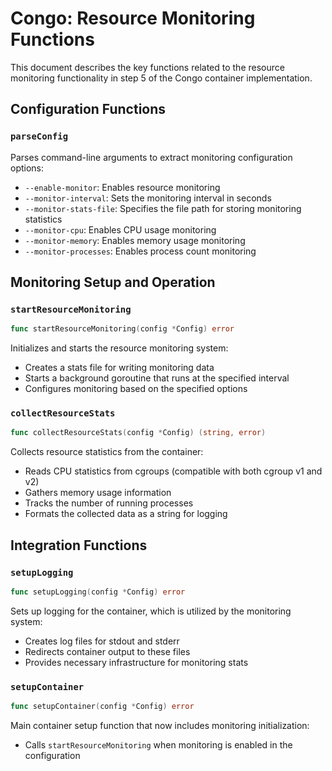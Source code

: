# Congo: Resource Monitoring Functions

This document describes the key functions related to the resource monitoring functionality in step 5 of the Congo container implementation.

## Configuration Functions

### `parseConfig`

Parses command-line arguments to extract monitoring configuration options:

- `--enable-monitor`: Enables resource monitoring
- `--monitor-interval`: Sets the monitoring interval in seconds
- `--monitor-stats-file`: Specifies the file path for storing monitoring statistics
- `--monitor-cpu`: Enables CPU usage monitoring
- `--monitor-memory`: Enables memory usage monitoring
- `--monitor-processes`: Enables process count monitoring

## Monitoring Setup and Operation

### `startResourceMonitoring`

```go
func startResourceMonitoring(config *Config) error
```

Initializes and starts the resource monitoring system:
- Creates a stats file for writing monitoring data
- Starts a background goroutine that runs at the specified interval
- Configures monitoring based on the specified options

### `collectResourceStats`

```go
func collectResourceStats(config *Config) (string, error)
```

Collects resource statistics from the container:
- Reads CPU statistics from cgroups (compatible with both cgroup v1 and v2)
- Gathers memory usage information
- Tracks the number of running processes
- Formats the collected data as a string for logging

## Integration Functions

### `setupLogging`

```go
func setupLogging(config *Config) error
```

Sets up logging for the container, which is utilized by the monitoring system:
- Creates log files for stdout and stderr
- Redirects container output to these files
- Provides necessary infrastructure for monitoring stats

### `setupContainer`

```go
func setupContainer(config *Config) error
```

Main container setup function that now includes monitoring initialization:
- Calls `startResourceMonitoring` when monitoring is enabled in the configuration
